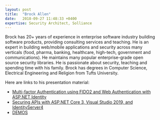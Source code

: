```yaml
---
layout: post
title:  "Brock Allen"
date:   2018-09-27 11:48:33 +0400
expertise: Security Architect, Solliance
---
```


Brock has 20+ years of experience in enterprise software industry building software products, providing consulting services and teaching. He is an expert in building web/mobile applications and security across many verticals (food, pharma, banking, healthcare, high-tech, government and communications). He maintains many popular enterprise-grade open source security libraries. He is passionate about security, teaching and spending time with his family. Brock has degrees in Computer Science, Electrical Engineering and Religion from Tufts University.

Here are links to his presentation material:

- [Multi-factor Authentication using FIDO2 and Web Authentication with ASP.NET Identity](https://devintxcontent.blob.core.windows.net/showcontent/Speaker%20Presentations%20Fall%202019/mfa_fido2.pdf)
- [Securing APIs with ASP.NET Core 3, Visual Studio 2019, and IdentityServer4](https://devintxcontent.blob.core.windows.net/showcontent/Speaker%20Presentations%20Fall%202019/apis_aspcore3_is4.pdf)
- [DEMOS](https://devintxcontent.blob.core.windows.net/showcontent/Speaker%20Presentations%20Fall%202019/session_demos.zip)

